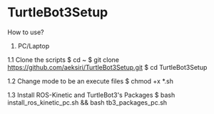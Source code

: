 # TurtleBot3Setup

How to use?

1. PC/Laptop

1.1 Clone the scripts
$ cd ~
$ git clone https://github.com/aeksiri/TurtleBot3Setup.git
$ cd TurtleBot3Setup

1.2 Change mode to be an execute files
$ chmod +x *.sh

1.3 Install ROS-Kinetic and TurtleBot3's Packages
$ bash install_ros_kinetic_pc.sh && bash tb3_packages_pc.sh
